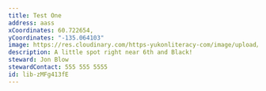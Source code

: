 ```yaml
---
title: Test One
address: aass
xCoordinates: 60.722654,
yCoordinates: "-135.064103"
image: https://res.cloudinary.com/https-yukonliteracy-com/image/upload/c_limit,q_50,w_2000/v1645996666/1_ulatey.jpg
description: A little spot right near 6th and Black!
steward: Jon Blow
stewardContact: 555 555 5555
id: lib-zMFg413fE
---
```

